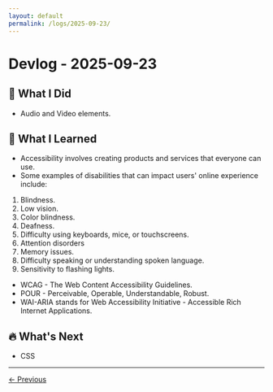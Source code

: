 ```yaml
---
layout: default
permalink: /logs/2025-09-23/
---
```


# Devlog - 2025-09-23

## 🚀 What I Did

- Audio and Video elements.

## 🧠 What I Learned

- Accessibility involves creating products and services that everyone can use.
- Some examples of disabilities that can impact users' online experience include:

1. Blindness.
2. Low vision.
3. Color blindness.
4. Deafness.
5. Difficulty using keyboards, mice, or touchscreens.
6. Attention disorders
7. Memory issues.
8. Difficulty speaking or understanding spoken language.
9. Sensitivity to flashing lights.

- WCAG - The Web Content Accessibility Guidelines.
- POUR - Perceivable, Operable, Understandable, Robust.
- WAI-ARIA stands for Web Accessibility Initiative - Accessible Rich Internet Applications.

## 🔥 What's Next

- CSS

---

[← Previous]({{site.baseurl}}/logs/2025-09-19/)
